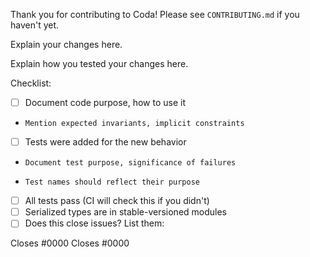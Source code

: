 Thank you for contributing to Coda! Please see `CONTRIBUTING.md` if you haven't
yet.

Explain your changes here.

Explain how you tested your changes here.

Checklist:

- [ ] Document code purpose, how to use it
 +     Mention expected invariants, implicit constraints
- [ ] Tests were added for the new behavior
 +     Document test purpose, significance of failures
 +     Test names should reflect their purpose
- [ ] All tests pass (CI will check this if you didn't)
- [ ] Serialized types are in stable-versioned modules
- [ ] Does this close issues? List them:

Closes #0000
Closes #0000
